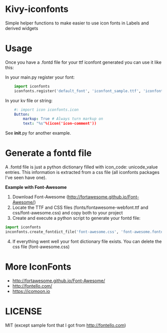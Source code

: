 Kivy-iconfonts
==============

Simple helper functions to make easier to use icon fonts in Labels and derived widgets

Usage
=====

Once you have a .fontd file for your ttf iconfont generated you can use it like this:

In your main.py register your font:
```python
    import iconfonts
    iconfonts.register('default_font', 'iconfont_sample.ttf', 'iconfont_sample.fontd')
```

In your kv file or string:
```yaml
    #: import icon iconfonts.icon
    Button:
        markup: True # Always turn markup on
        text: "%s"%(icon('icon-comment'))
```
See __init__.py for another example.

Generate a fontd file
=====================

A .fontd file is just a python dictionary filled with icon_code: unicode_value entries. This information is extracted from a css file (all iconfonts packages I've seen have one).

**Example with Font-Awesome**

1. Download Font-Awesome (http://fortawesome.github.io/Font-Awesome/)
2. Locate the TTF and CSS files (fonts/fontawesome-webfont.ttf and css/font-awesome.css) and copy both to your project
3. Create and execute a python script to generate your fontd file:
```python
import iconfonts
inconfonts.create_fontdict_file('font-awesome.css', 'font-awesome.fontd')
```
4. If everything went well your font dictionary file exists. You can delete the css file (font-awesome.css)


More IconFonts
==============
- http://fortawesome.github.io/Font-Awesome/
- http://fontello.com/
- https://icomoon.io

LICENSE
=======

MIT (except sample font that I got from http://fontello.com)
